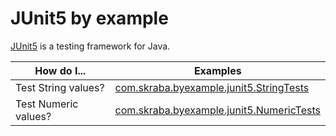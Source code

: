 JUnit5 by example
==============================================================================

[JUnit5][home] is a testing framework for Java.

[home]: https://junit.org/junit5/

| How do I...          | Examples                                                                                                |
|----------------------|---------------------------------------------------------------------------------------------------------|
| Test String values?  | [com.skraba.byexample.junit5.StringTests](src/test/java/com/skraba/byexample/junit5/StringTests.java)   |
| Test Numeric values? | [com.skraba.byexample.junit5.NumericTests](src/test/java/com/skraba/byexample/junit5/NumericTests.java) |
